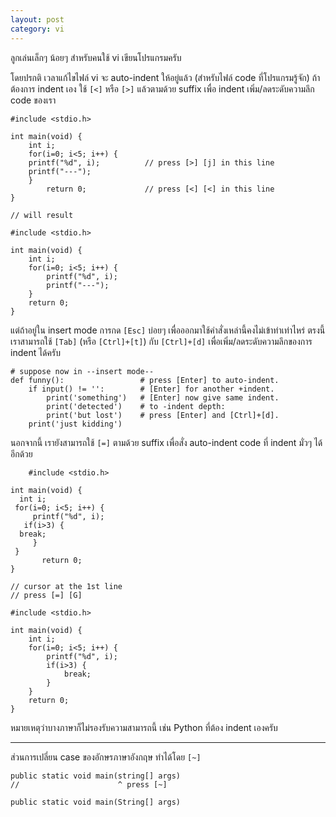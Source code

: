 ```yaml
---
layout: post
category: vi
---
```


ลูกเล่นเล็กๆ น้อยๆ สำหรับคนใช้ vi เขียนโปรแกรมครับ

โดยปรกติ เวลาแก้ไขไฟล์ vi จะ auto-indent ให้อยู่แล้ว (สำหรับไฟล์ code ที่โปรแกรมรู้จัก) ถ้าต้องการ indent เอง ใช้ `[<]` หรือ `[>]` แล้วตามด้วย suffix เพื่อ indent เพิ่ม/ลดระดับความลึก code ของเรา

    #include <stdio.h>

    int main(void) {
        int i;
        for(i=0; i<5; i++) {
        printf("%d", i);          // press [>] [j] in this line
        printf("---");
        }
            return 0;             // press [<] [<] in this line
    }

    // will result

    #include <stdio.h>

    int main(void) {
        int i;
        for(i=0; i<5; i++) {
            printf("%d", i);
            printf("---");
        }
        return 0;
    }

แต่ถ้าอยู่ใน insert mode การกด `[Esc]` บ่อยๆ เพื่อออกมาใช้คำสั่งเหล่านี้คงไม่เข้าท่าเท่าไหร่ ตรงนี้เราสามารถใช้ `[Tab]` (หรือ `[Ctrl]+[t]`) กับ `[Ctrl]+[d]` เพื่อเพิ่ม/ลดระดับความลึกของการ indent ได้ครับ

    # suppose now in --insert mode--
    def funny():                 # press [Enter] to auto-indent.
        if input() != '':        # [Enter] for another +indent.
            print('something')   # [Enter] now give same indent.
            print('detected')    # to -indent depth:
            print('but lost')    # press [Enter] and [Ctrl]+[d].
        print('just kidding')

นอกจากนี้ เรายังสามารถใช้ `[=]` ตามด้วย suffix เพื่อสั่ง auto-indent code ที่ indent มั่วๆ ได้อีกด้วย

        #include <stdio.h>

    int main(void) {
      int i;
     for(i=0; i<5; i++) {
         printf("%d", i);
       if(i>3) {
      break;
         }
     }
           return 0;
    }

    // cursor at the 1st line
    // press [=] [G]

    #include <stdio.h>

    int main(void) {
        int i;
        for(i=0; i<5; i++) {
            printf("%d", i);
            if(i>3) {
                break;
            }
        }
        return 0;
    }

หมายเหตุว่าบางภาษาก็ไม่รองรับความสามารถนี้ เช่น Python ที่ต้อง indent เองครับ

---

ส่วนการเปลี่ยน case ของอักษรภาษาอังกฤษ ทำได้โดย `[~]`

    public static void main(string[] args)
    //                      ^ press [~]

    public static void main(String[] args)
